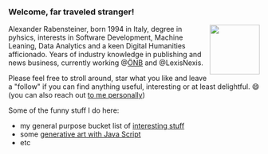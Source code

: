 ### Welcome, far traveled stranger!

<img src="https://media.giphy.com/media/vFKqnCdLPNOKc/giphy.gif" style="float:right" width="100" height="100" />

Alexander Rabensteiner, born 1994 in Italy, degree in pyhsics, interests in Software Development, Machine Leaning, Data Analytics and a keen Digital Humanities afficionado. Years of industry knowledge in publishing and news business, currently working @[ÖNB](https://www.onb.ac.at/en/research/completed-projects) and @LexisNexis. 

Please feel free to stroll around, star what you like and leave a "follow" if you can find anything useful, interesting or at least delightful. 😄  
(you can also reach out [to me personally](mailto:pietracorvo@hotmail.com?subject=GitHub_pietracorvo_followup))

Some of the funny stuff I do here:
- my general purpose bucket list of [interesting stuff](https://github.com/pietracorvo/nice_data_sources)
- some [generative art with Java Script](https://pietracorvo.github.io/generative_art_with_js/)
- etc

<!--TODO etc  bla-->

<!-- TODO not working ![](https://www.google.com/url?sa=i&url=https%3A%2F%2Ftenor.com%2Fsearch%2Fmr-spock-gifs&psig=AOvVaw0YsFba0uiexD3BRD8jt8iW&ust=1676308899348000&source=images&cd=vfe&ved=0CAwQjRxqFwoTCIicwba_kP0CFQAAAAAdAAAAABAD) -->

<!--  style="border:4px solid #1b6b6f; padding:15px;" -->

<!--
**pietracorvo/pietracorvo** is a ✨ _special_ ✨ repository because its `README.md` (this file) appears on your GitHub profile.

Here are some ideas to get you started:

- 🔭 I’m currently working on ...
- 🌱 I’m currently learning ...
- 👯 I’m looking to collaborate on ...
- 🤔 I’m looking for help with ...
- 💬 Ask me about ...
- 📫 How to reach me: ...
- 😄 Pronouns: ...
- ⚡ Fun fact: ...
-->

<!-- eventually try this https://medium.com/@JakenH/show-off-your-coding-stats-on-your-github-profile-using-wakatime-ce3ceb1063b5 -->
<!-- TODO recherche which funny stuff I could do here ... -->
